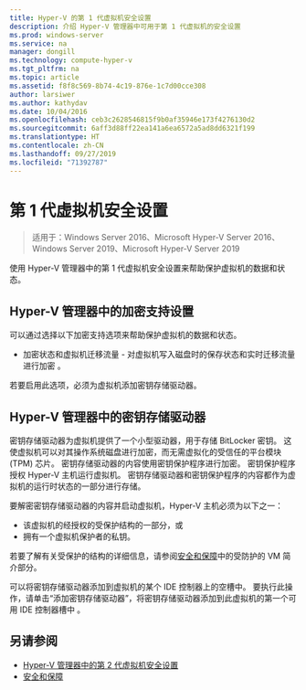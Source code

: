 ```yaml
---
title: Hyper-V 的第 1 代虚拟机安全设置
description: 介绍 Hyper-V 管理器中可用于第 1 代虚拟机的安全设置
ms.prod: windows-server
ms.service: na
manager: dongill
ms.technology: compute-hyper-v
ms.tgt_pltfrm: na
ms.topic: article
ms.assetid: f8f8c569-8b74-4c19-876e-1c7d00cce308
author: larsiwer
ms.author: kathydav
ms.date: 10/04/2016
ms.openlocfilehash: ceb3c2628546815f9b0af35946e173f4276130d2
ms.sourcegitcommit: 6aff3d88ff22ea141a6ea6572a5ad8dd6321f199
ms.translationtype: HT
ms.contentlocale: zh-CN
ms.lasthandoff: 09/27/2019
ms.locfileid: "71392787"
---
```

# <a name="generation-1-virtual-machine-security-settings"></a>第 1 代虚拟机安全设置

>适用于：Windows Server 2016、Microsoft Hyper-V Server 2016、Windows Server 2019、Microsoft Hyper-V Server 2019

使用 Hyper-V 管理器中的第 1 代虚拟机安全设置来帮助保护虚拟机的数据和状态。

## <a name="encryption-support-settings-in-hyper-v-manager"></a>Hyper-V 管理器中的加密支持设置

可以通过选择以下加密支持选项来帮助保护虚拟机的数据和状态。

- 加密状态和虚拟机迁移流量 - 对虚拟机写入磁盘时的保存状态和实时迁移流量进行加密  。

若要启用此选项，必须为虚拟机添加密钥存储驱动器。

## <a name="key-storage-drive-in-hyper-v-manager"></a>Hyper-V 管理器中的密钥存储驱动器

密钥存储驱动器为虚拟机提供了一个小型驱动器，用于存储 BitLocker 密钥。 这使虚拟机可以对其操作系统磁盘进行加密，而无需虚拟化的受信任的平台模块 (TPM) 芯片。 密钥存储驱动器的内容使用密钥保护程序进行加密。 密钥保护程序授权 Hyper-V 主机运行虚拟机。 密钥存储驱动器和密钥保护程序的内容都作为虚拟机的运行时状态的一部分进行存储。

要解密密钥存储驱动器的内容并启动虚拟机，Hyper-V 主机必须为以下之一：

- 该虚拟机的经授权的受保护结构的一部分，或
- 拥有一个虚拟机保护者的私钥。

若要了解有关受保护的结构的详细信息，请参阅[安全和保障](../../../security/Security-and-Assurance.md)中的受防护的 VM 简介部分。

可以将密钥存储驱动器添加到虚拟机的某个 IDE 控制器上的空槽中。 要执行此操作，请单击“添加密钥存储驱动器”，将密钥存储驱动器添加到此虚拟机的第一个可用 IDE 控制器槽中  。

## <a name="see-also"></a>另请参阅

- [Hyper-V 管理器中的第 2 代虚拟机安全设置](Generation-2-virtual-machine-security-settings-for-hyper-v.md)
- [安全和保障](../../../security/Security-and-Assurance.md)